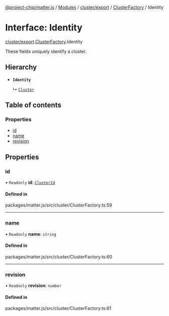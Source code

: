 [@project-chip/matter.js](../README.md) / [Modules](../modules.md) / [cluster/export](../modules/cluster_export.md) / [ClusterFactory](../modules/cluster_export.ClusterFactory.md) / Identity

# Interface: Identity

[cluster/export](../modules/cluster_export.md).[ClusterFactory](../modules/cluster_export.ClusterFactory.md).Identity

These fields uniquely identify a cluster.

## Hierarchy

- **`Identity`**

  ↳ [`Cluster`](cluster_export.ClusterFactory.Cluster.md)

## Table of contents

### Properties

- [id](cluster_export.ClusterFactory.Identity.md#id)
- [name](cluster_export.ClusterFactory.Identity.md#name)
- [revision](cluster_export.ClusterFactory.Identity.md#revision)

## Properties

### id

• `Readonly` **id**: [`ClusterId`](../modules/datatype_export.md#clusterid)

#### Defined in

packages/matter.js/src/cluster/ClusterFactory.ts:59

___

### name

• `Readonly` **name**: `string`

#### Defined in

packages/matter.js/src/cluster/ClusterFactory.ts:60

___

### revision

• `Readonly` **revision**: `number`

#### Defined in

packages/matter.js/src/cluster/ClusterFactory.ts:61
